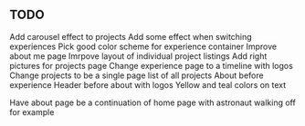 ## TODO

Add carousel effect to projects
Add some effect when switching experiences 
Pick good color scheme for experience container
Improve about me page
Imrpove layout of individual project listings
Add right pictures for projects page
Change experience page to a timeline with logos
Change projects to be a single page list of all projects
About before experience
Header before about with logos
Yellow and teal colors on text

Have about page be a continuation of home page with astronaut walking off for example
